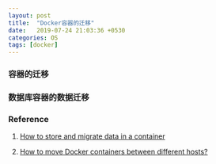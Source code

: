 ```yaml
---
layout: post
title:  "Docker容器的迁移"
date:   2019-07-24 21:03:36 +0530
categories: OS
tags: [docker]
---
```


### 容器的迁移

### 数据库容器的数据迁移

### Reference
1. [How to store and migrate data in a container](https://forums.docker.com/t/how-to-store-and-migrate-data-in-a-container/42088)

2. [How to move Docker containers between different hosts?
](https://stackoverflow.com/questions/28734086/how-to-move-docker-containers-between-different-hosts#comment66010075_28751780)
